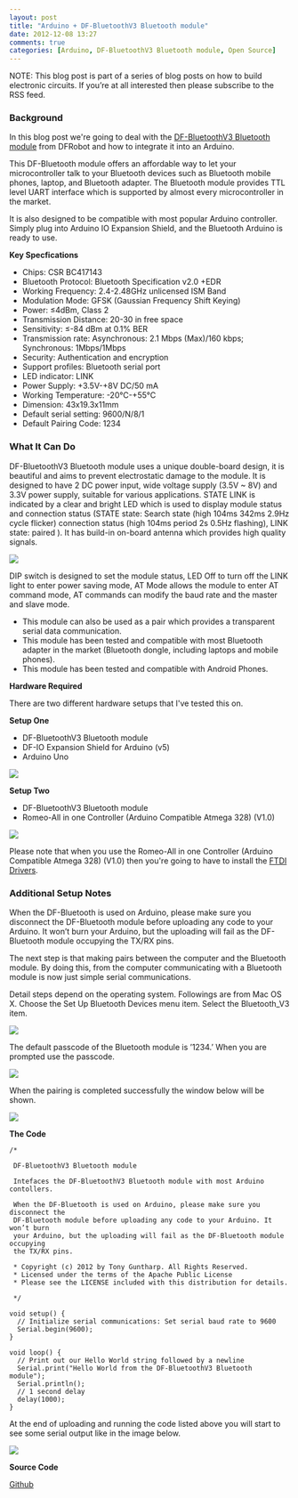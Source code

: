 ```yaml
---
layout: post
title: "Arduino + DF-BluetoothV3 Bluetooth module"
date: 2012-12-08 13:27
comments: true
categories: [Arduino, DF-BluetoothV3 Bluetooth module, Open Source]
---
```


<div class="info">NOTE: This blog post is part of a series of blog posts on how to build electronic circuits. If you’re
at all interested then please subscribe to the RSS feed.</div>

### Background

In this blog post we're going to deal with the [DF-BluetoothV3 Bluetooth module](http://www.dfrobot.com/index.php?route=product/product&filter_name=TEL0026&product_id=360#.UMODVpPjlnM)
from DFRobot and how to integrate it into an Arduino.

This DF-Bluetooth module offers an affordable way to let your microcontroller talk to your Bluetooth
devices such as Bluetooth mobile phones, laptop, and Bluetooth adapter. The Bluetooth module provides
TTL level UART interface which is supported by almost every microcontroller in the market.
<!-- more -->
It is also designed to be compatible with most popular Arduino controller. Simply plug into Arduino
IO Expansion Shield, and the Bluetooth Arduino is ready to use.

__Key Specfications__

* Chips: CSR BC417143
* Bluetooth Protocol: Bluetooth Specification v2.0 +EDR
* Working Frequency: 2.4-2.48GHz unlicensed ISM Band
* Modulation Mode: GFSK (Gaussian Frequency Shift Keying)
* Power: ≤4dBm, Class 2
* Transmission Distance: 20-30 in free space
* Sensitivity: ≤-84 dBm at 0.1% BER
* Transmission rate: Asynchronous: 2.1 Mbps (Max)/160 kbps; Synchronous: 1Mbps/1Mbps
* Security: Authentication and encryption
* Support profiles: Bluetooth serial port
* LED indicator: LINK
* Power Supply: +3.5V-+8V DC/50 mA
* Working Temperature: -20°C-+55°C
* Dimension: 43x19.3x11mm
* Default serial setting: 9600/N/8/1
* Default Pairing Code: 1234

### What It Can Do

DF-BluetoothV3 Bluetooth module uses a unique double-board design, it is beautiful and aims to
prevent electrostatic damage to the module. It is designed to have 2 DC power input, wide voltage
supply (3.5V ~ 8V) and 3.3V power supply, suitable for various applications. STATE LINK is indicated
by a clear and bright LED which is used to display module status and connection status (STATE state:
Search state (high 104ms 342ms 2.9Hz cycle flicker) connection status (high 104ms period 2s 0.5Hz
flashing), LINK state: paired ). It has build-in on-board antenna which provides high quality signals.

![](/images/blog/bluetooth/bt1.png)

DIP switch is designed to set the module status, LED Off to turn off the LINK light to enter power
saving mode, AT Mode allows the module to enter AT command mode, AT commands can modify the baud rate
and the master and slave mode.

* This module can also be used as a pair which provides a transparent serial data communication.
* This module has been tested and compatible with most Bluetooth adapter in the market (Bluetooth dongle, including laptops and mobile phones).
* This module has been tested and compatible with Android Phones.

__Hardware Required__

There are two different hardware setups that I've tested this on.

__Setup One__

* DF-BluetoothV3 Bluetooth module
* DF-IO Expansion Shield for Arduino (v5)
* Arduino Uno

![](/images/blog/bluetooth/setup_one.png)

__Setup Two__

* DF-BluetoothV3 Bluetooth module
* Romeo-All in one Controller (Arduino Compatible Atmega 328) (V1.0)

![](/images/blog/bluetooth/setup_two.png)

<div class="warning">Please note that when you use the Romeo-All in one Controller (Arduino Compatible Atmega 328) (V1.0)
then you're going to have to install the <a href="http://www.ftdichip.com/Drivers/VCP.htm">FTDI Drivers</a>.</div>

### Additional Setup Notes

<div class="info">When the DF-Bluetooth is used on Arduino, please make sure you disconnect the DF-Bluetooth module
before uploading any code to your Arduino. It won’t burn your Arduino, but the uploading will fail as
the DF-Bluetooth module occupying the TX/RX pins.</div>

The next step is that making pairs between the computer and the Bluetooth module. By doing this, from
the computer  communicating with a Bluetooth module is now just simple serial communications.

Detail steps depend on the operating system. Followings are from Mac OS X. Choose the Set Up Bluetooth
Devices menu item. Select the Bluetooth_V3 item.

![](/images/blog/bluetooth/bluetooth_setup.jpeg)

The default passcode of the Bluetooth module is ’1234.’ When you are prompted use the passcode.

![](/images/blog/bluetooth/passcode.jpeg)

When the pairing is completed successfully the window below will be shown.

![](/images/blog/bluetooth/pairing_sucess.jpeg)

__The Code__

```
/*

 DF-BluetoothV3 Bluetooth module

 Intefaces the DF-BluetoothV3 Bluetooth module with most Arduino contollers.

 When the DF-Bluetooth is used on Arduino, please make sure you disconnect the
 DF-Bluetooth module before uploading any code to your Arduino. It won’t burn
 your Arduino, but the uploading will fail as the DF-Bluetooth module occupying
 the TX/RX pins.

 * Copyright (c) 2012 by Tony Guntharp. All Rights Reserved.
 * Licensed under the terms of the Apache Public License
 * Please see the LICENSE included with this distribution for details.

 */

void setup() {
  // Initialize serial communications: Set serial baud rate to 9600
  Serial.begin(9600);          
}

void loop() {
  // Print out our Hello World string followed by a newline
  Serial.print("Hello World from the DF-BluetoothV3 Bluetooth module");        
  Serial.println();
  // 1 second delay
  delay(1000);                  
}
```

At the end of uploading and running the code listed above you will start to see some serial output
like in the image below.

![](/images/blog/bluetooth/bt_results.png)

__Source Code__

[Github](https://github.com/fusion94/DF-BluetoothV3_Arduino)
